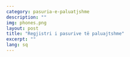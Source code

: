 ```yaml
---
category: pasuria-e-paluatjshme
description: ""
img: phones.png
layout: post
title: "Regjistri i pasurive të paluajtshme"
excerpt: ""
lang: sq
---
```

